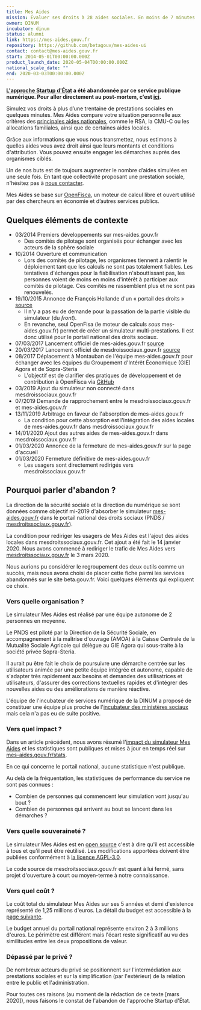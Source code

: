 ```yaml
---
title: Mes Aides
mission: Évaluer ses droits à 28 aides sociales. En moins de 7 minutes.
owner: DINUM
incubator: dinum
status: alumni
link: https://mes-aides.gouv.fr
repository: https://github.com/betagouv/mes-aides-ui
contact: contact@mes-aides.gouv.fr
start: 2014-05-01T00:00:00.000Z
product_launch_date: 2020-05-04T00:00:00.000Z
national_scale_date: ""
end: 2020-03-03T00:00:00.000Z
---
```


**[L'approche Startup d'État](https://github.com/betagouv/beta.gouv.fr/wiki/Comment-pr%C3%A9senter-beta.gouv.fr#approche) a été abandonnée par ce service publique numérique. Pour aller directement au post-mortem, c'est [ici](#quelques-éléments-de-contexte).**

Simulez vos droits à plus d’une trentaine de prestations sociales en quelques minutes. Mes Aides compare votre situation personnelle aux critères des [principales aides nationales](https://github.com/betagouv/mes-aides-ui/wiki#les-aides-calculées), comme le RSA, la CMU-C ou les allocations familiales, ainsi que de certaines aides locales.

Grâce aux informations que vous nous transmettez, nous estimons à quelles aides vous avez droit ainsi que leurs montants et conditions d'attribution. Vous pouvez ensuite engager les démarches auprès des organismes ciblés.

Un de nos buts est de toujours augmenter le nombre d’aides simulées en une seule fois. En tant que collectivité proposant une prestation sociale, n'hésitez pas à [nous contacter](mailto:contribuer@mes-aides.gouv.fr?Ajouter+une+aide+via+beta.gouv.fr).

Mes Aides se base sur [OpenFisca](https://fr.openfisca.org/), un moteur de calcul libre et ouvert utilisé par des chercheurs en économie et d’autres services publics.


## Quelques éléments de contexte

- 03/2014 Premiers développements sur mes-aides.gouv.fr
  - Des comités de pilotage sont organisés pour échanger avec les acteurs de la sphère sociale
- 10/2014 Ouverture et communication
  - Lors des comités de pilotage, les organismes tiennent à ralentir le déploiement tant que les calculs ne sont pas totalement fiables. Les tentatives d'échanges pour la fiabilisation n'abouttissant pas, les personnes voient de moins en moins d'intérêt à participer aux comités de pilotage. Ces comités ne rassemblent plus et ne sont pas renouvelés.
- 19/10/2015 Annonce de François Hollande d'un « portail des droits » [source](https://www.capital.fr/economie-politique/hollande-souhaite-une-position-commune-sur-le-compte-d-activite-1079072)
  - Il n'y a pas eu de demande pour la passation de la partie visible du simulateur (du _front_).
  - En revanche, seul OpenFisa (le moteur de calculs _sous_ mes-aides.gouv.fr) permet de créer un simulateur multi-prestations. Il est donc utilisé pour le portail national des droits sociaux.
- 07/03/2017 Lancement officiel de mes-aides.gouv.fr [source](https://www.banquedesterritoires.fr/un-simulateur-pour-evaluer-ses-droits-24-aides-sociales-en-moins-de-7-minutes)
- 20/03/2017 Lancement officiel de mesdroissociaux.gouv.fr [source](https://www.banquedesterritoires.fr/le-portail-numerique-des-droits-sociaux-commence-voir-le-jour)
- 08/2017 Déplacement à Montauban de l'équipe mes-aides.gouv.fr pour échanger avec les équipes du Groupement d'Intérêt Économique (GIE) Agora et de Sopra-Steria
  - L'objectif est de clarifier des pratiques de développement et de contribution à OpenFisca via [GitHub](https://github.com/openfisca/openfisca-france/)
- 03/2019 Ajout du simulateur non connecté dans mesdroissociaux.gouv.fr
- 07/2019 Demande de rapprochement entre le mesdroissociaux.gouv.fr et mes-aides.gouv.fr
- 13/11/2019 Arbitrage en faveur de l'absorption de mes-aides.gouv.fr
  - La condition pour cette absorption est l'intégration des aides locales de mes-aides.gouv.fr dans mesdroissociaux.gouv.fr
- 14/01/2020 Ajout des autres aides de mes-aides.gouv.fr dans mesdroissociaux.gouv.fr
- 01/03/2020 Annonce de la fermeture de mes-aides.gouv.fr sur la page d'accueil
- 01/03/2020 Fermeture définitive de mes-aides.gouv.fr
  - Les usagers sont directement redirigés vers mesdroissociaux.gouv.fr


## Pourquoi parler d'abandon&nbsp;?

La direction de la sécurité sociale et la direction du numérique se sont données comme objectif mi-2019 d'absorber le simulateur [mes-aides.gouv.fr](https://mes-aides.gouv.fr/) dans le portail national des droits sociaux (PNDS / [mesdroitssociaux.gouv.fr](https://www.mesdroitssociaux.gouv.fr/)).

La condition pour rediriger les usagers de Mes Aides est l'ajout des aides locales dans mesdroitssociaux.gouv.fr. Cet ajout a été fait le 14 janvier 2020. Nous avons commencé à rediriger le trafic de Mes Aides vers [mesdroitssociaux.gouv.fr](https://www.mesdroitssociaux.gouv.fr/) le 3 mars 2020.

Nous aurions pu considérer le regroupement des deux outils comme un succès, mais nous avons choisi de placer cette fiche parmi les services abandonnés sur le site beta.gouv.fr. Voici quelques éléments qui expliquent ce choix.


### Vers quelle organisation&nbsp;?

Le simulateur Mes Aides est réalisé par une équipe autonome de 2 personnes en moyenne.

Le PNDS est piloté par la Direction de la Sécurité Sociale, en accompagnement à la maîtrise d'ouvrage (AMOA) à la Caisse Centrale de la Mutualité Sociale Agricole qui délègue au GIE Agora qui sous-traite à la société privée Sopra-Steria.

Il aurait pu être fait le choix de poursuivre une démarche centrée sur les utilisateurs animée par une petite équipe intégrée et autonome, capable de s'adapter très rapidement aux besoins et demandes des utilisatrices et utilisateurs, d'assurer des corrections textuelles rapides et d'intégrer des nouvelles aides ou des améliorations de manière réactive.

L'équipe de l'incubateur de services numérique de la DINUM a proposé de constituer une équipe plus proche de l'[incubateur des ministères sociaux](https://incubateur.social.gouv.fr/) mais cela n'a pas eu de suite positive.


### Vers quel impact&nbsp;?

Dans un article précédent, nous avons résumé l'[impact du simulateur Mes Aides](https://blog.beta.gouv.fr/general/2019/11/18/mes-aides-metriques/) et les statistiques sont publiques et mises à jour en temps réel sur [mes-aides.gouv.fr/stats](https://mes-aides.gouv.fr/stats).

En ce qui concerne le portail national, aucune statistique n'est publique.

Au delà de la fréquentation, les statistiques de performance du service ne sont pas connues :
- Combien de personnes qui commencent leur simulation vont jusqu'au bout&nbsp;?
- Combien de personnes qui arrivent au bout se lancent dans les démarches&nbsp;?


### Vers quelle souveraineté&nbsp;?

Le simulateur Mes Aides est en [open source](https://github.com/betagouv/mes-aides-ui/) c'est à dire qu'il est accessible à tous et qu'il peut être réutilisé. Les modifications apportées doivent être publiées conformément à [la licence AGPL-3.0](https://choosealicense.com/licenses/agpl-3.0/).

Le code source de mesdroitssociaux.gouv.fr est quant à lui fermé, sans projet d'ouverture à court ou moyen-terme à notre connaissance.


### Vers quel coût&nbsp;?

Le coût total du simulateur Mes Aides sur ses 5 années et demi d'existence représenté de 1,25 millions d'euros. La détail du budget est accessible à la [page suivante](https://docs.google.com/spreadsheets/d/1QlbBGNerYT1GuVnXRp8vJoQnz-U6e0qqQ636oHNN70g/edit#gid=8773656).

Le budget annuel du portail national représente environ 2 à 3 millions d'euros. Le périmètre est différent mais l'écart reste significatif au vu des similitudes entre les deux propositions de valeur.


### Dépassé par le privé&nbsp;?

De nombreux acteurs du privé se positionnent sur l'intermédiation aux prestations sociales et sur la simplification (par l'extérieur) de la relation entre le public et l'administration.


Pour toutes ces raisons (au moment de la rédaction de ce texte [mars 2020]), nous faisons le constat de l'abandon de l'approche Startup d'État.

